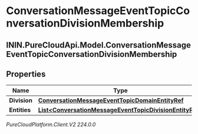 # ConversationMessageEventTopicConversationDivisionMembership

## ININ.PureCloudApi.Model.ConversationMessageEventTopicConversationDivisionMembership

## Properties

|Name | Type | Description | Notes|
|------------ | ------------- | ------------- | -------------|
| **Division** | [**ConversationMessageEventTopicDomainEntityRef**](ConversationMessageEventTopicDomainEntityRef) |  | [optional] |
| **Entities** | [**List&lt;ConversationMessageEventTopicDivisionEntityRef&gt;**](ConversationMessageEventTopicDivisionEntityRef) |  | [optional] |



_PureCloudPlatform.Client.V2 224.0.0_

